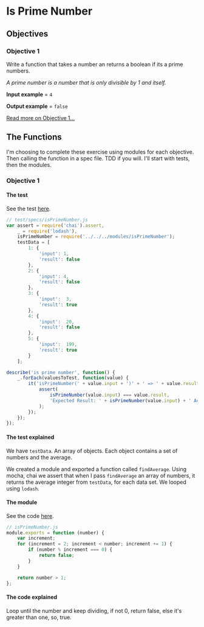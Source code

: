 # Is Prime Number
## Objectives
### Objective 1
Write a function that takes a number an returns a boolean if its a prime numbers.

*A prime number is a number that is only divisible by 1 and itself.*

**Input example** = `4`

**Output example** = `false`

[Read more on Objective 1...](#Objective-1)

## The Functions
I'm choosing to complete these exercise using modules for each objective. Then calling the function in a spec file. TDD if you will. I'll start with tests, then the modules.

### <div id="Objective-1">Objective 1</div>
#### The test
See the test [here](../../javascript/modules/test/specs/isPrimeNumber.js).

```js
// test/specs/isPrimeNumber.js
var assert = require('chai').assert,
    _ = require('lodash'),
    isPrimeNumber = require('../../../modules/isPrimeNumber');
    testData = [
        1: {
            'input': 1,
            'result': false
        },
        2: {
            'input': 4,
            'result': false
        },
        3: {
            'input':  3,
            'result': true
        },
        4: {
            'input':  20,
            'result': false
        },
        5: {
            'input':  199,
            'result': true
        }
    ];

describe('is prime number', function() {
    _.forEach(valuesToTest, function(value) {
        it('isPrimeNumber(' + value.input + ')' + ' => ' + value.result, function() {
            assert(
                isPrimeNumber(value.input) === value.result,
                'Expected Result: ' + isPrimeNumber(value.input) + ' Actual Result: ' + value.result
            );
        });
    });
});
```
#### The test explained
We have `testData`. An array of objects. Each object contains a set of numbers and the average.

We created a module and exported a function called `findAverage`. Using mocha, chai we assert that when I pass `findAverage` an array of numbers, it returns the average integer from `testData`, for each data set. We looped using `lodash`.

#### The module
See the code [here](../../javascript/modules/isPrimeNumber.js).

```js
// isPrimeNumber.js
module.exports = function (number) {
    var increment;
    for (increment = 2; increment < number; increment += 1) {
        if (number % increment === 0) {
            return false;
        }
    }

    return number > 1;
};
```
#### The code explained
Loop until the number and keep dividing, if not 0, return false, else it's greater than one, so, true.
